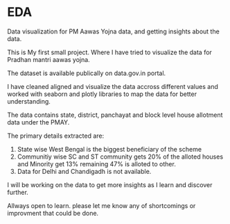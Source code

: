 # EDA
Data visualization for PM Aawas Yojna data, and getting insights about the data.

This is My first small project. Where I have tried to visualize the data for Pradhan mantri aawas yojna.

The dataset is available publically on data.gov.in portal.

I have cleaned aligned and visualize the data accross different values and worked with seaborn and plotly libraries to map the
data for better understanding.

The data contains state, district, panchayat and block level house allotment data under the PMAY.

The primary details extracted are:
1. State wise West Bengal is the biggest beneficiary of the scheme
2. Communitiy wise SC and ST community gets 20% of the alloted houses and Minority get 13% remaining 47% is alloted to other.
3. Data for Delhi and Chandigadh is not available.

I will be working on the data to get more insights as I learn and discover further.

Allways open to learn. please let me know any of shortcomings or improvment that could be done.


